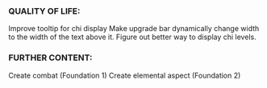 ### QUALITY OF LIFE:

Improve tooltip for chi display
Make upgrade bar dynamically change width to the width of the text above it.
Figure out better way to display chi levels.

### FURTHER CONTENT:

Create combat (Foundation 1)
Create elemental aspect (Foundation 2)
